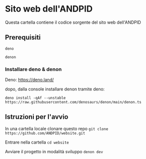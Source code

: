 # Sito web dell'ANDPID 
Questa cartella contiene il codice sorgente del sito web dell'ANDPID

## Prerequisiti
`deno`

`denon`

### Installare deno & denon
Deno: https://deno.land/

dopo, dalla console installare denon tramite deno:

`deno install -qAf --unstable https://raw.githubusercontent.com/denosaurs/denon/main/denon.ts`
## Istruzioni per l'avvio
In una cartella locale clonare questo repo
`git clone https://github.com/ANDPID/website.git`

Entrare nella cartella
`cd website`

Avviare il progetto in modalità sviluppo
`denon dev`




